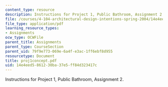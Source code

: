 ```yaml
---
content_type: resource
description: Instructions for Project 1, Public Bathroom, Assignment 2.
file: /courses/4-104-architectural-design-intentions-spring-2004/14e4eed5861230ba37e5ff84d323417c_proj1concept.pdf
file_type: application/pdf
learning_resource_types:
- Assignments
ocw_type: OCWFile
parent_title: Assignments
parent_type: CourseSection
parent_uid: 79f9e773-069e-6a4f-e3ac-1ff6ebf8d955
resourcetype: Document
title: proj1concept.pdf
uid: 14e4eed5-8612-30ba-37e5-ff84d323417c
---
```

Instructions for Project 1, Public Bathroom, Assignment 2.

